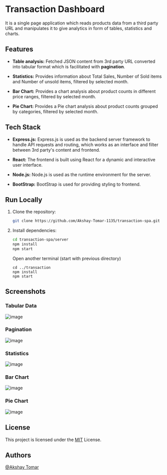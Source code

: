 # Transaction Dashboard

It is a single page application which reads products data from a third party URL and manipulates it to give analytics in form of tables, statistics and charts.

## Features

- **Table analysis:** Fetched JSON content from 3rd party URL converted into tabular format which is facilitated with **pagination**.

- **Statistics:** Provides information about Total Sales, Number of Sold items and Number of unsold items, filtered by selected month.

- **Bar Chart:**  Provides a chart analysis about product counts in different price ranges, filtered by selected month.

- **Pie Chart:** Provides a Pie chart analysis about product counts grouped by categories, filtered by selected month.
## Tech Stack

- **Express.js:** Express.js is used as the backend server framework to handle API requests and routing, which works as an interface and filter between 3rd party's content and frontend.

- **React:** The frontend is built using React for a dynamic and interactive user interface.

- **Node.js:** Node.js is used as the runtime environment for the server.

- **BootStrap:** BootStrap is used for providing styling to frontend.
## Run Locally

1. Clone the repository:

   ```bash
   git clone https://github.com/Akshay-Tomar-1135/transaction-spa.git
   ```

2. Install dependencies:

    ```bash
    cd transaction-spa/server
    npm install
    npm start
    ```
    Open another terminal (start with previous directory)
    ```
    cd ../transaction
    npm install
    npm start
    ```



## Screenshots

### Tabular Data
![image](https://github.com/Akshay-Tomar-1135/transaction-spa/assets/75598614/58bc37b2-a74c-4b28-82aa-cde63ffe1d29)

### Pagination
![image](https://github.com/Akshay-Tomar-1135/transaction-spa/assets/75598614/1959b9ac-3c0a-44b0-b5c7-b1356d084846)

### Statistics
![image](https://github.com/Akshay-Tomar-1135/transaction-spa/assets/75598614/86dd0067-5e76-4042-8fde-2c59ec4ed69d)

### Bar Chart
![image](https://github.com/Akshay-Tomar-1135/transaction-spa/assets/75598614/707b69f9-f21b-4f61-a022-bb1560e6df6d)

### Pie Chart
![image](https://github.com/Akshay-Tomar-1135/transaction-spa/assets/75598614/7977347d-1acd-4ee5-a407-5ad3ca88758a)

## License

This project is licensed under the [MIT](https://choosealicense.com/licenses/mit/) License.


## Authors

[@Akshay Tomar](https://www.github.com/Akshay-Tomar-1135)

